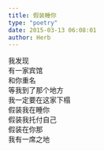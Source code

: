 ```yaml
---  
title: 假装睡你  
type: "poetry"  
date: 2015-03-13 06:08:01  
author: Herb  
---  
```

我发现  
有一家宾馆  
和你重名  
等我到了那个地方  
我一定要在这家下榻  
假装我在睡你  
假装我托付自己  
假装在你那  
我有一席之地